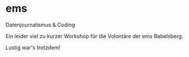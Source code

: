 # ems
Datenjournalismus &amp; Coding


Ein leider viel zu kurzer Workshop für die Volontäre der ems Babelsberg.

Lustig war's trotzdem!
